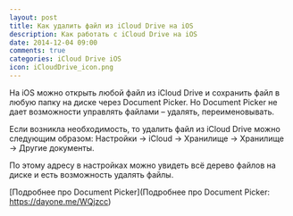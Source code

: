 ```yaml
---
layout: post
title: Как удалить файл из iCloud Drive на iOS
description: Как работать с iCloud Drive на iOS
date: 2014-12-04 09:00
comments: true
categories: iCloud Drive iOS
icon: iCloudDrive_icon.png
---
```


На iOS можно открыть любой файл из iCloud Drive и сохранить файл в любую папку на диске через Document Picker. Но Document Picker не дает возможности управлять файлами – удалять, переименовывать.

Если возникла необходимость, то удалить файл из iCloud Drive можно следующим образом: Настройки → iCloud → Хранилище → Хранилище → Другие документы.

По этому адресу в настройках можно увидеть всё дерево файлов на диске и есть возможность удалять файлы.

[Подробнее про Document Picker](Подробнее про Document Picker: https://dayone.me/WQjzcc)